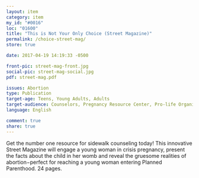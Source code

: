 ```yaml
---
layout: item
category: item
my_id: "#0016"
loc: "01600"
title: "This is Not Your Only Choice (Street Magazine)"
permalink: /choice-street-mag/
store: true

date: 2017-04-19 14:19:33 -0500

front-pic: street-mag-front.jpg
social-pic: street-mag-social.jpg
pdf: street-mag.pdf

issues: Abortion
type: Publication
target-age: Teens, Young Adults, Adults
target-audience: Counselors, Pregnancy Resource Center, Pro-life Organizations, Sidewalk Counselors, Unintended Pregnancy
language: English

comment: true
share: true
---
```

Get the number one resource for sidewalk counseling today! This innovative Street Magazine will engage a young woman in crisis pregnancy, present the facts about the child in her womb and reveal the gruesome realities of abortion−perfect for reaching a young woman entering Planned Parenthood. 24 pages.